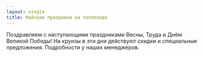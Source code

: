 ```yaml
---
layout: single
title: Майские праздники на теплоходе
---
```


Поздравляем с наступающими праздниками Весны, Труда и Днём Великой Победы!
На круизы в эти дни действуют скидки и специальные предложения. Подробности у наших менеджеров.